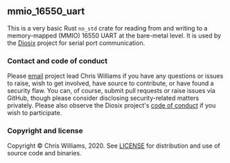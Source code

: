 ## mmio_16550_uart

This is a very basic Rust `no_std` crate for reading from and writing to a memory-mapped (MMIO) 16550 UART at the bare-metal level. It is used by the [Diosix](https://diosix.org) project for serial port communication.

### Contact and code of conduct <a name="contact"></a>

Please [email](mailto:chrisw@diosix.org) project lead Chris Williams if you have any questions or issues to raise, wish to get involved, have source to contribute, or have found a security flaw. You can, of course, submit pull requests or raise issues via GitHub, though please consider disclosing security-related matters privately. Please also observe the Diosix project's [code of conduct](https://diosix.org/docs/conduct.html) if you wish to participate.

### Copyright and license <a name="copyright"></a>

Copyright &copy; Chris Williams, 2020. See [LICENSE](LICENSE) for distribution and use of source code and binaries.
